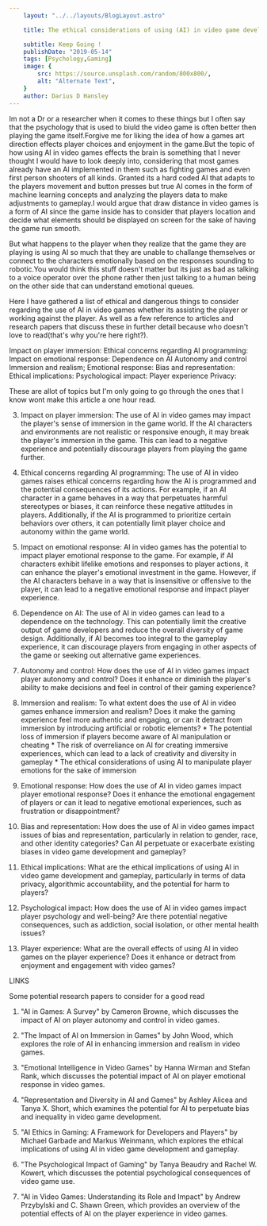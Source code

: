 ```yaml
---
    layout: "../../layouts/BlogLayout.astro"

    title: The ethical considerations of using (AI) in video game development. 

    subtitle: Keep Going !
    publishDate: "2019-05-14"
    tags: [Psychology,Gaming]
    image: {
        src: https://source.unsplash.com/random/800x800/,
        alt: "Alternate Text",
    } 
    author: Darius D Hansley
---
```


Im not a Dr or a researcher when it comes to these things but I often say that the psychology that is used to biuld the video game is often better then playing the game itself.Forgive me for liking the idea of how a games art direction effects player choices and enjoyment in the game.But the topic of how using AI in video games effects the brain is something that I never thought I would have to look deeply into, considering that most games already have an AI implemented in them such as fighting games and even first person shooters of all kinds.
Granted its a hard coded AI that adapts to the players movement and button presses but true AI comes in the form of machine learning concepts and analyzing the players data to make adjustments to gameplay.I would argue that draw distance in video games is a form of AI since the game inside has to consider that players location and decide what elements should be displayed on screen for the sake of having the game run smooth.

But what happens to the player when they realize that the game they are playing is using AI so much that they are unable to challange themselves or connect to the characters emotionally based on the responses sounding to robotic.You would think this stuff doesn't matter but its just as bad as talking to a voice operator over the phone rather then just talking to a human being on the other side that can understand emotional queues.

Here I have gathered a list of ethical and dangerous things to consider regarding the use of AI in video games whether its assisting the player or working against the player. As well as a few reference to articles and research papers that discuss these in further detail because who doesn't love to read(that's why you're here right?).

Impact on player immersion:
Ethical concerns regarding AI programming:
Impact on emotional response:
Dependence on AI
Autonomy and control
Immersion and realism;
Emotional response:
Bias and representation:
Ethical implications:
Psychological impact:
Player experience
Privacy:


These are allot of topics but I'm only going to go through the ones that I know wont make this article a one hour read.

3. Impact on player immersion: The use of AI in video games may impact the player's sense of immersion in the game world. If the AI characters and environments are not realistic or responsive enough, it may break the player's immersion in the game. This can lead to a negative experience and potentially discourage players from playing the game further.

4. Ethical concerns regarding AI programming: The use of AI in video games raises ethical concerns regarding how the AI is programmed and the potential consequences of its actions. For example, if an AI character in a game behaves in a way that perpetuates harmful stereotypes or biases, it can reinforce these negative attitudes in players. Additionally, if the AI is programmed to prioritize certain behaviors over others, it can potentially limit player choice and autonomy within the game world.

5. Impact on emotional response: AI in video games has the potential to impact player emotional response to the game. For example, if AI characters exhibit lifelike emotions and responses to player actions, it can enhance the player's emotional investment in the game. However, if the AI characters behave in a way that is insensitive or offensive to the player, it can lead to a negative emotional response and impact player experience.

6. Dependence on AI: The use of AI in video games can lead to a dependence on the technology. This can potentially limit the creative output of game developers and reduce the overall diversity of game design. Additionally, if AI becomes too integral to the gameplay experience, it can discourage players from engaging in other aspects of the game or seeking out alternative game experiences.

1. Autonomy and control: How does the use of AI in video games impact player autonomy and control? Does it enhance or diminish the player's ability to make decisions and feel in control of their gaming experience?

2. Immersion and realism: To what extent does the use of AI in video games enhance immersion and realism? Does it make the gaming experience feel more authentic and engaging, or can it detract from immersion by introducing artificial or robotic elements?
	* 
The potential loss of immersion if players become aware of AI manipulation or cheating
	* 
The risk of overreliance on AI for creating immersive experiences, which can lead to a lack of creativity and diversity in gameplay
	* 
The ethical considerations of using AI to manipulate player emotions for the sake of immersion




3. Emotional response: How does the use of AI in video games impact player emotional response? Does it enhance the emotional engagement of players or can it lead to negative emotional experiences, such as frustration or disappointment?

4. Bias and representation: How does the use of AI in video games impact issues of bias and representation, particularly in relation to gender, race, and other identity categories? Can AI perpetuate or exacerbate existing biases in video game development and gameplay?

5. Ethical implications: What are the ethical implications of using AI in video game development and gameplay, particularly in terms of data privacy, algorithmic accountability, and the potential for harm to players?

6. Psychological impact: How does the use of AI in video games impact player psychology and well-being? Are there potential negative consequences, such as addiction, social isolation, or other mental health issues?

7. Player experience: What are the overall effects of using AI in video games on the player experience? Does it enhance or detract from enjoyment and engagement with video games?


LINKS 

Some potential research papers to consider for a good read

1. "AI in Games: A Survey" by Cameron Browne, which discusses the impact of AI on player autonomy and control in video games.

2. "The Impact of AI on Immersion in Games" by John Wood, which explores the role of AI in enhancing immersion and realism in video games.

3. "Emotional Intelligence in Video Games" by Hanna Wirman and Stefan Rank, which discusses the potential impact of AI on player emotional response in video games.

4. "Representation and Diversity in AI and Games" by Ashley Alicea and Tanya X. Short, which examines the potential for AI to perpetuate bias and inequality in video game development.

5. "AI Ethics in Gaming: A Framework for Developers and Players" by Michael Garbade and Markus Weinmann, which explores the ethical implications of using AI in video game development and gameplay.

6. "The Psychological Impact of Gaming" by Tanya Beaudry and Rachel W. Kowert, which discusses the potential psychological consequences of video game use.

7. "AI in Video Games: Understanding its Role and Impact" by Andrew Przybylski and C. Shawn Green, which provides an overview of the potential effects of AI on the player experience in video games.

<p>

</p>